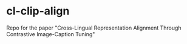 # cl-clip-align
Repo for the paper "Cross-Lingual Representation Alignment Through Contrastive Image-Caption Tuning"
